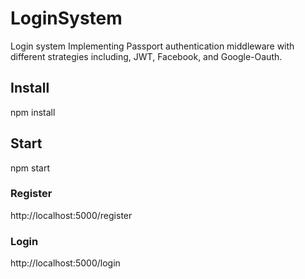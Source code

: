 # LoginSystem
Login system	Implementing Passport authentication middleware with different strategies 
including, JWT, Facebook, and Google-Oauth.


## Install

npm install

## Start

npm start
### Register
http://localhost:5000/register

### Login
http://localhost:5000/login
